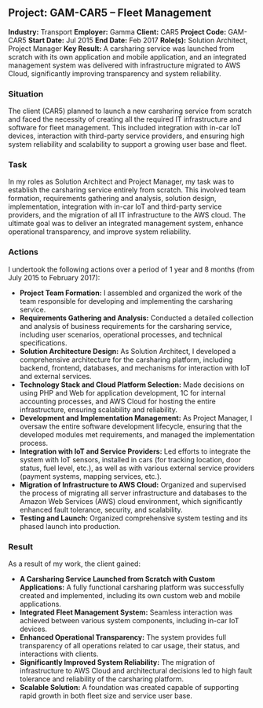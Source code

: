 ## Project: GAM-CAR5 – Fleet Management

**Industry:** Transport
**Employer:** Gamma
**Client:** CAR5
**Project Code:** GAM-CAR5
**Start Date:** Jul 2015
**End Date:** Feb 2017
**Role(s):** Solution Architect, Project Manager
**Key Result:** A carsharing service was launched from scratch with its own application and mobile application, and an integrated management system was delivered with infrastructure migrated to AWS Cloud, significantly improving transparency and system reliability.

### Situation
The client (CAR5) planned to launch a new carsharing service from scratch and faced the necessity of creating all the required IT infrastructure and software for fleet management. This included integration with in-car IoT devices, interaction with third-party service providers, and ensuring high system reliability and scalability to support a growing user base and fleet.

### Task
In my roles as Solution Architect and Project Manager, my task was to establish the carsharing service entirely from scratch. This involved team formation, requirements gathering and analysis, solution design, implementation, integration with in-car IoT and third-party service providers, and the migration of all IT infrastructure to the AWS cloud. The ultimate goal was to deliver an integrated management system, enhance operational transparency, and improve system reliability.

### Actions
I undertook the following actions over a period of 1 year and 8 months (from July 2015 to February 2017):
* **Project Team Formation:** I assembled and organized the work of the team responsible for developing and implementing the carsharing service.
* **Requirements Gathering and Analysis:** Conducted a detailed collection and analysis of business requirements for the carsharing service, including user scenarios, operational processes, and technical specifications.
* **Solution Architecture Design:** As Solution Architect, I developed a comprehensive architecture for the carsharing platform, including backend, frontend, databases, and mechanisms for interaction with IoT and external services.
* **Technology Stack and Cloud Platform Selection:** Made decisions on using PHP and Web for application development, 1C for internal accounting processes, and AWS Cloud for hosting the entire infrastructure, ensuring scalability and reliability.
* **Development and Implementation Management:** As Project Manager, I oversaw the entire software development lifecycle, ensuring that the developed modules met requirements, and managed the implementation process.
* **Integration with IoT and Service Providers:** Led efforts to integrate the system with IoT sensors, installed in cars (for tracking location, door status, fuel level, etc.), as well as with various external service providers (payment systems, mapping services, etc.).
* **Migration of Infrastructure to AWS Cloud:** Organized and supervised the process of migrating all server infrastructure and databases to the Amazon Web Services (AWS) cloud environment, which significantly enhanced fault tolerance, security, and scalability.
* **Testing and Launch:** Organized comprehensive system testing and its phased launch into production.

### Result
As a result of my work, the client gained:
* **A Carsharing Service Launched from Scratch with Custom Applications:** A fully functional carsharing platform was successfully created and implemented, including its own custom web and mobile applications.
* **Integrated Fleet Management System:** Seamless interaction was achieved between various system components, including in-car IoT devices.
* **Enhanced Operational Transparency:** The system provides full transparency of all operations related to car usage, their status, and interactions with clients.
* **Significantly Improved System Reliability:** The migration of infrastructure to AWS Cloud and architectural decisions led to high fault tolerance and reliability of the carsharing platform.
* **Scalable Solution:** A foundation was created capable of supporting rapid growth in both fleet size and service user base.

